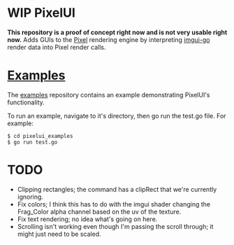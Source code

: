 # WIP PixelUI
**This repository is a proof of concept right now and is not very usable right now.**
Adds GUIs to the [Pixel](https://github.com/faiface/pixel) rendering engine by interpreting [imgui-go](https://github.com/inkyblackness/imgui-go) render data into Pixel render calls.

# [Examples](https://github.com/dusk125/pixelui_examples)
The [examples](https://github.com/dusk125/pixelui_examples) repository contains an example demonstrating PixelUI's functionality.

To run an example, navigate to it's directory, then go run the test.go file. For example:

```
$ cd pixelui_examples
$ go run test.go
```

# TODO
* Clipping rectangles; the command has a clipRect that we're currently ignoring.
* Fix colors; I think this has to do with the imgui shader changing the Frag_Color alpha channel based on the uv of the texture.
* Fix text rendering; no idea what's going on here.
* Scrolling isn't working even though I'm passing the scroll through; it might just need to be scaled.
